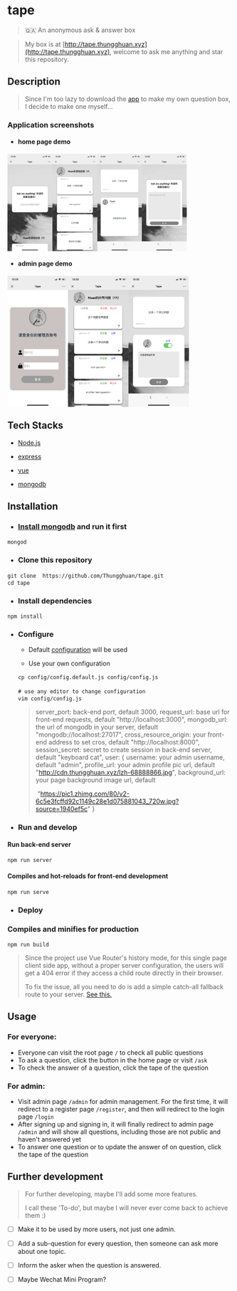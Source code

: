 # tape

> :qatar: An anonymous ask & answer box

> My box is at [http://tape.thungghuan.xyz](http://tape.thungghuan.xyz), welcome to ask me anything and star this repository.

## Description

> Since I'm too lazy to download the [app](http://tapechat.net/) to make my own question box, I decide to make one myself...

### Application screenshots

* #### home page demo

<div style="width:80%; display: flex;">
    <img style="width: 25%" src="./docs/screenShots/home1.png" alt="首页截图1">
    <img style="width: 25%" src="./docs/screenShots/home2.png" alt="首页截图2">
    <img style="width: 25%" src="./docs/screenShots/answer.png" alt="问题截图">
    <img style="width: 25%" src="./docs/screenShots/ask.png" alt="提问截图">
</div>

* #### admin page demo

<div style="width:90%; display: flex;">
    <img style="width: 30%" src="./docs/screenShots/login.png" alt="管理员登录">
    <img style="width: 30%" src="./docs/screenShots/allQuestions.png" alt="后台首页">
    <img style="width: 30%" src="./docs/screenShots/adminAnswer.png" alt="管理员回复">
</div>


## Tech Stacks

* [Node.js](https://github.com/nodejs/node)

* [express](https://github.com/expressjs/express)
* [vue](https://github.com/vuejs/vue)
* [mongodb](https://github.com/mongodb/mongo)



## Installation

* ### [Install mongodb](https://docs.mongodb.com/manual/installation/) and run it first

```shell
mongod
```

* ### Clone this repository

```shell
git clone  https://github.com/Thungghuan/tape.git
cd tape
```

* ### Install dependencies

```shell
npm install
```

* ### Configure

	* Default  [configuration](./config/config.default.js) will be used
	
	* Use your own configuration
	
	
	```shell
	cp config/config.default.js config/config.js
	
	# use any editor to change configuration
	vim config/config.js
	```
	
	>server_port: back-end port, default 3000,
	>request_url: base url for front-end requests, default "http://localhost:3000",
	>mongodb_url: the url of mongodb in your server, default "mongodb://localhost:27017",
	>cross_resource_origin: your front-end address to set cros, default "http://localhost:8000",
	>session_secret: secret to create session in back-end server, default "keyboard cat",
	>user: {
	>    username: your admin username, default "admin",
	>    profile_url: your admin profile pic url, default "http://cdn.thungghuan.xyz/lzh-68888866.jpg",
	>    background_url: your page background image url, default
	>
	>​		 "https://pic1.zhimg.com/80/v2-6c5e3fcffd92c1149c28e1d075881043_720w.jpg?source=1940ef5c"
	>}


* ### Run and develop

#### Run back-end server

```shell
npm run server
```

#### Compiles and hot-reloads for front-end development

```shell
npm run serve
```

* ### Deploy

### Compiles and minifies for production

```shell
npm run build
```

> Since the project use Vue Router's history mode, for this single page client side app, without a proper server configuration, the users will get a 404 error if they access a child route directly in their browser.
>
> To fix the issue, all you need to do is add a simple catch-all fallback route to your server. [See this.](https://router.vuejs.org/guide/essentials/history-mode.html#example-server-configurations)	



## Usage

### For everyone:

* Everyone can visit the root page `/` to check all public questions
* To ask a question, click the button in the home page or visit `/ask`
* To check the answer of a question, click the tape of the question


### For admin:

* Visit admin page `/admin` for admin management.  For the first time, it will redirect to a register page `/register`, and then will redirect to the login page `/login`
* After signing up and signing in, it will finally redirect to admin page `/admin` and will show all questions, including those are not public and haven't answered yet
* To answer one question or to update the answer of on question, click the tape of the question



## Further development

> For further developing, maybe I'll add some more features.
>
> I call these 'To-do', but maybe I will never ever come back to achieve them :)

- [ ] Make it to be used by more users, not just one admin.
- [ ] Add a sub-question for every question, then someone can ask more about one topic.
- [ ] Inform the asker when the question is answered.
- [ ] Maybe Wechat Mini Program?

